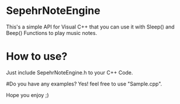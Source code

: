 # SepehrNoteEngine
This's a simple API for Visual C++ that you can use it with Sleep() and Beep() Functions to play music notes.

# How to use?
Just include SepehrNoteEngine.h to your C++ Code.

#Do you have any examples?
Yes! feel free to use "Sample.cpp".

Hope you enjoy ;)

